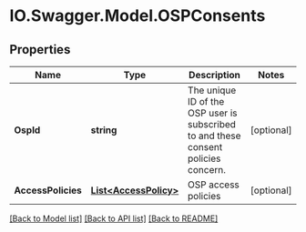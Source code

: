 # IO.Swagger.Model.OSPConsents
## Properties

Name | Type | Description | Notes
------------ | ------------- | ------------- | -------------
**OspId** | **string** | The unique ID of the OSP user is subscribed to and these consent policies concern.   | [optional] 
**AccessPolicies** | [**List&lt;AccessPolicy&gt;**](AccessPolicy.md) | OSP access policies | [optional] 

[[Back to Model list]](../README.md#documentation-for-models) [[Back to API list]](../README.md#documentation-for-api-endpoints) [[Back to README]](../README.md)


